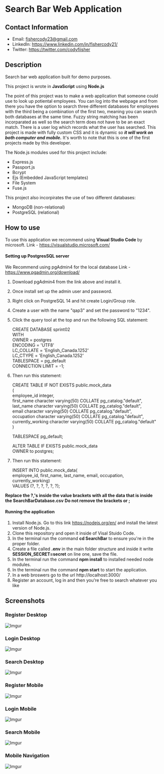 # Search Bar Web Application

## Contact Information
- Email: fishercody23@gmail.com
- LinkedIn: https://www.linkedin.com/in/fishercody21/
- Twitter: https://twitter.com/codyfiisher

## Description

Search bar web application built for demo purposes.

This project is wrote in **JavaScript** using **Node.js**

The point of this project was to make a web application that someone could use to look up potiental employees. You can log into the webpage and from there you have the option to search three different databases for employees with the third being a combination of the first two, meaning you can search both databases at the same time. Fuzzy string matching has been incorparated as well so the search term does not have to be an exact match. There is a user log which records what the user has searched. This project is made with fully custom CSS and it is dynamic so ***it will work on both computer and mobile.*** It's worth to note that this is one of the first projects made by this developer.

The Node.js modules used for this project include:
- Express.js
- Passport.js
- Bcrypt
- Ejs (Embedded JavaScript templates)
- File System
- Fuse.js 

This project also incorpirates the use of two different databases:
- MongoDB (non-relational)
- PostgreSQL (relational)

## How to use
To use this application we recommend using **Visual Studio Code** by microsoft. Link - https://visualstudio.microsoft.com/

#### Setting up PostgresSQL server
We Recommend using pgAdmin4 for the local database Link - https://www.pgadmin.org/download/
1. Download pgAdmin4 from the link above and install it.
2. Once install set up the admin user and password.
3. Right click on PostgreSQL 14 and hit create Login/Group role.
4. Create a user with the name "qap3" and set the password to "1234".
5. Click the query tool at the top and run the following SQL statement:

    CREATE DATABASE sprint02</br>
    WITH</br>
    OWNER = postgres</br>
    ENCODING = 'UTF8'</br>
    LC_COLLATE = 'English_Canada.1252'</br>
    LC_CTYPE = 'English_Canada.1252'</br>
    TABLESPACE = pg_default</br>
    CONNECTION LIMIT = -1;
    
6. Then run this statement:

   CREATE TABLE IF NOT EXISTS public.mock_data</br>
(</br>
    employee_id integer,</br>
    first_name character varying(50) COLLATE pg_catalog."default",</br>
    last_name character varying(50) COLLATE pg_catalog."default",</br>
    email character varying(50) COLLATE pg_catalog."default",</br>
    occupation character varying(50) COLLATE pg_catalog."default",</br>
    currently_working character varying(50) COLLATE pg_catalog."default"</br>
)</br>

    TABLESPACE pg_default;</br>

    ALTER TABLE IF EXISTS public.mock_data</br>
    OWNER to postgres;</br>
    
7. Then run this statement: 

  	INSERT INTO public.mock_data(</br>
	employee_id, first_name, last_name, email, occupation, currently_working)</br>
	VALUES (?, ?, ?, ?, ?, ?);</br>
  
  **Replace the ?,'s inside the value brackets with all the data that is inside the SearchBarDatabase.csv** **Do not remove the brackets or ;**
  
#### Running the application
1. Install Node.js. Go to this link https://nodejs.org/en/ and install the latest version of Node.js.
2. Clone this repository and open it inside of Visal Stuido Code.
3. In the terminal run the command **cd SearchBar** to ensure you're in the proper folder.
4. Create a file called **.env** in the main folder structure and inside it write **SESSION_SECRET=secret** on line one, save the file.
5. In the terminal run the command **npm install** to installed needed node modules.
6. In the terminal run the command **npm start** to start the application.
7. In a web broswers go to the url http://localhost:3000/
8. Register an account, log in and then you're free to search whatever you like

## Screenshots
### Register Desktop
![Imgur](https://i.imgur.com/cvzo4nr.png)
### Login Desktop
![Imgur](https://i.imgur.com/D8EZzdk.png)
### Search Desktop 
![Imgur](https://i.imgur.com/wboboNC.png)
### Register Mobile
![Imgur](https://i.imgur.com/I40xDNP.png)
### Login Mobile
![Imgur](https://i.imgur.com/UvmIz9C.png)
### Search Mobile
![Imgur](https://i.imgur.com/iOUZmUj.png)
### Mobile Navigation
![Imgur](https://i.imgur.com/cpAWTa5.png)
